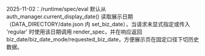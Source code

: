 2025-11-02：/runtime/spec/eval 默认从 auth_manager.current_display_date() 读取展示日期（DATA_DIRECTORY/date.json 内 set_biz_date），当请求未显式指定或传入 'regular' 时使用该日期调用 render_spec，并在响应返回 biz_date/biz_date_mode/requested_biz_date，方便展示页在固定口径下切历史数据。